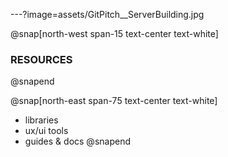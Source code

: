 ---?image=assets/GitPitch__ServerBuilding.jpg

@snap[north-west span-15 text-center text-white]
### RESOURCES
@snapend

@snap[north-east span-75 text-center text-white]
- libraries
- ux/ui tools
- guides & docs 
@snapend
